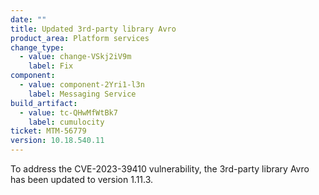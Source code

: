 ```yaml
---
date: ""
title: Updated 3rd-party library Avro
product_area: Platform services
change_type:
  - value: change-VSkj2iV9m
    label: Fix
component:
  - value: component-2Yri1-l3n
    label: Messaging Service
build_artifact:
  - value: tc-QHwMfWtBk7
    label: cumulocity
ticket: MTM-56779
version: 10.18.540.11
---
```

To address the CVE-2023-39410 vulnerability, the 3rd-party library Avro has been updated to version 1.11.3.
